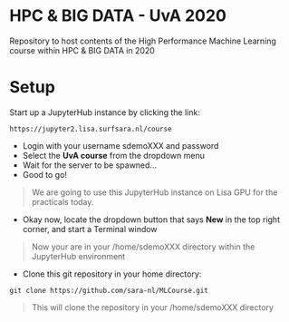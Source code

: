# HPC & BIG DATA - UvA 2020

Repository to host contents of the High Performance Machine Learning course within HPC & BIG DATA in 2020

# Setup

Start up a JupyterHub instance by clicking the link:    
```
https://jupyter2.lisa.surfsara.nl/course
```
- Login with your username sdemoXXX and password
- Select the **UvA course** from the dropdown menu
- Wait for the server to be spawned...
- Good to go!

> We are going to use this JupyterHub instance on Lisa GPU for the practicals today. 

- Okay now, locate the dropdown button that says **New** in the top right corner, and start a Terminal window
> Now your are in your /home/sdemoXXX directory within the JupyterHub environment
- Clone this git repository in your home directory:

```
git clone https://github.com/sara-nl/MLCourse.git
```
> This will clone the repository in your /home/sdemoXXX directory

